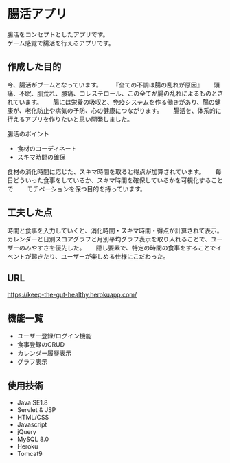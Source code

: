 # 腸活アプリ


腸活をコンセプトとしたアプリです。    
ゲーム感覚で腸活を行えるアプリです。




## 作成した目的

今、腸活がブームとなっています。　　
『全ての不調は腸の乱れが原因』　　
頭痛、不眠、肌荒れ、腰痛、コレステロール、この全てが腸の乱れによるものとされています。　　
腸には栄養の吸収と、免疫システムを作る働きがあり、腸の健康が、老化防止や病気の予防、心の健康につながります。　　
腸活を、体系的に行えるアプリを作りたいと思い開発しました。　　

腸活のポイント　　

- 食材のコーディネート　　
- スキマ時間の確保　　

食材の消化時間に応じた、スキマ時間を取ると得点が加算されています。　　
毎日どういった食事をしているか、スキマ時間を確保しているかを可視化することで　　
モチベーションを保つ目的を持っています。　　


## 工夫した点

時間と食事を入力していくと、消化時間・スキマ時間・得点が計算されて表示。　　
カレンダーと日別スコアグラフと月別平均グラフ表示を取り入れることで、ユーザーのみやすさを優先した。　　
隠し要素で、特定の時間の食事をすることでイベントが起きたり、ユーザーが楽しめる仕様にこだわった。　　



## URL
 https://keep-the-gut-healthy.herokuapp.com/





## 機能一覧
- ユーザー登録/ログイン機能
- 食事登録のCRUD
- カレンダー履歴表示
- グラフ表示






## 使用技術
- Java SE1.8
- Servlet & JSP
- HTML/CSS
- Javascript
- jQuery
- MySQL 8.0
- Heroku
- Tomcat9
